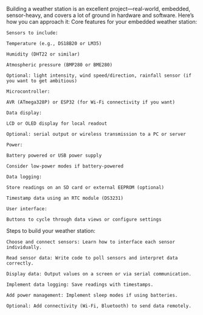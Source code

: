 Building a weather station is an excellent project—real-world, embedded, sensor-heavy, and covers a lot of ground in hardware and software. Here’s how you can approach it:
Core features for your embedded weather station:

    Sensors to include:

    Temperature (e.g., DS18B20 or LM35)

    Humidity (DHT22 or similar)

    Atmospheric pressure (BMP280 or BME280)

    Optional: light intensity, wind speed/direction, rainfall sensor (if you want to get ambitious)

    Microcontroller:

    AVR (ATmega328P) or ESP32 (for Wi-Fi connectivity if you want)

    Data display:

    LCD or OLED display for local readout

    Optional: serial output or wireless transmission to a PC or server

    Power:

    Battery powered or USB power supply

    Consider low-power modes if battery-powered

    Data logging:

    Store readings on an SD card or external EEPROM (optional)

    Timestamp data using an RTC module (DS3231)

    User interface:

    Buttons to cycle through data views or configure settings

Steps to build your weather station:

    Choose and connect sensors: Learn how to interface each sensor individually.

    Read sensor data: Write code to poll sensors and interpret data correctly.

    Display data: Output values on a screen or via serial communication.

    Implement data logging: Save readings with timestamps.

    Add power management: Implement sleep modes if using batteries.

    Optional: Add connectivity (Wi-Fi, Bluetooth) to send data remotely.